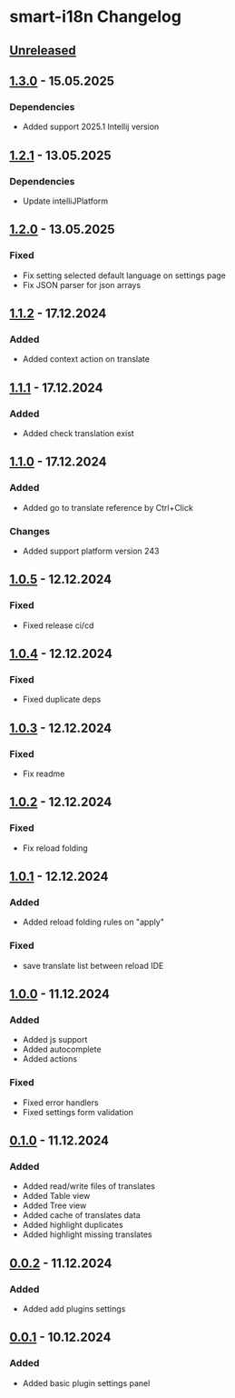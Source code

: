 <!-- Keep a Changelog guide -> https://keepachangelog.com -->

# smart-i18n Changelog

## [Unreleased]

## [1.3.0] - 15.05.2025

### Dependencies

- Added support 2025.1 Intellij version

## [1.2.1] - 13.05.2025

### Dependencies

- Update intelliJPlatform

## [1.2.0] - 13.05.2025

### Fixed

- Fix setting selected default language on settings page
- Fix JSON parser for json arrays

## [1.1.2] - 17.12.2024

### Added

- Added context action on translate

## [1.1.1] - 17.12.2024

### Added

- Added check translation exist

## [1.1.0] - 17.12.2024

### Added

- Added go to translate reference by Ctrl+Click 

### Changes

- Added support platform version 243

## [1.0.5] - 12.12.2024

### Fixed

- Fixed release ci/cd

## [1.0.4] - 12.12.2024

### Fixed

- Fixed duplicate deps

## [1.0.3] - 12.12.2024

### Fixed

- Fix readme

## [1.0.2] - 12.12.2024

### Fixed

- Fix reload folding

## [1.0.1] - 12.12.2024

### Added

- Added reload folding rules on "apply"

### Fixed

- save translate list between reload IDE

## [1.0.0] - 11.12.2024

### Added

- Added js support
- Added autocomplete
- Added actions

### Fixed

- Fixed error handlers
- Fixed settings form validation

## [0.1.0] - 11.12.2024

### Added

- Added read/write files of translates
- Added Table view
- Added Tree view
- Added cache of translates data
- Added highlight duplicates
- Added highlight missing translates

## [0.0.2] - 11.12.2024

### Added

- Added add plugins settings

## [0.0.1] - 10.12.2024

### Added

- Added basic plugin settings panel

[Unreleased]: https://github.com/firus-v/smart-i18n/compare/v1.3.0...HEAD
[1.3.0]: https://github.com/firus-v/smart-i18n/compare/v1.2.1...v1.3.0
[1.2.1]: https://github.com/firus-v/smart-i18n/compare/v1.2.0...v1.2.1
[1.2.0]: https://github.com/firus-v/smart-i18n/compare/v1.1.2...v1.2.0
[1.1.2]: https://github.com/firus-v/smart-i18n/compare/v1.1.1...v1.1.2
[1.1.1]: https://github.com/firus-v/smart-i18n/compare/v1.1.0...v1.1.1
[1.1.0]: https://github.com/firus-v/smart-i18n/compare/v1.0.5...v1.1.0
[1.0.5]: https://github.com/firus-v/smart-i18n/compare/v1.0.4...v1.0.5
[1.0.4]: https://github.com/firus-v/smart-i18n/compare/v1.0.3...v1.0.4
[1.0.3]: https://github.com/firus-v/smart-i18n/compare/v1.0.2...v1.0.3
[1.0.2]: https://github.com/firus-v/smart-i18n/compare/v1.0.1...v1.0.2
[1.0.1]: https://github.com/firus-v/smart-i18n/compare/v1.0.0...v1.0.1
[1.0.0]: https://github.com/firus-v/smart-i18n/compare/v0.1.0...v1.0.0
[0.1.0]: https://github.com/firus-v/smart-i18n/compare/v0.0.2...v0.1.0
[0.0.2]: https://github.com/firus-v/smart-i18n/compare/v0.0.1...v0.0.2
[0.0.1]: https://github.com/firus-v/smart-i18n/commits/v0.0.1
